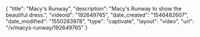 {
    "title": "Macy's Runway",
    "description": "Macy's Runway to show the beautiful dress.",
    "videoid": "192649765",
    "date_created": "1546482607",
    "date_modified": "1550283978",
    "type": "captivate",
    "layout": "video",
    "url": "\/v\/macys-runway\/192649765"
}